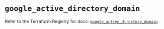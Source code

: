 # `google_active_directory_domain`

Refer to the Terraform Registry for docs: [`google_active_directory_domain`](https://registry.terraform.io/providers/hashicorp/google/6.2.0/docs/resources/active_directory_domain).
